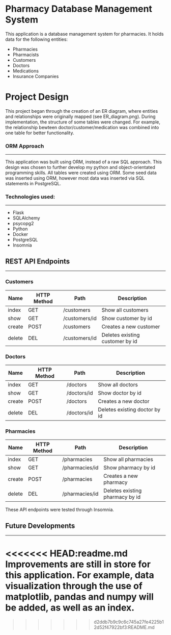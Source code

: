 
# Pharmacy Database Management System
This application is a database management system for pharmacies. It holds data for the following entities:
- Pharmacies
- Pharmacists
- Customers
- Doctors 
- Medications
- Insurance Companies

# Project Design
This project began through the creation of an ER diagram, where entities and relationships were originally mapped (see ER_diagram.png). During implementation, the structure of some tables were changed. For example, the relationship bewteen doctor/customer/medication was combined into one table for better functionality. 

### ORM Approach 
---
This application was built using ORM, instead of a raw SQL approach. This design was chosen to further develop my python and object-orientated programming skills. All tables were created using ORM. Some seed data was inserted using ORM, however most data was inserted via SQL statements in PostgreSQL.

### Technologies used:
---
- Flask 
- SQLAlchemy 
- psycopg2
- Python
- Docker
- PostgreSQL
- Insomnia



## REST API Endpoints
---
### Customers
| Name | HTTP Method | Path | Description |
|--------|--------|--------|--------|
| index | GET | /customers | Show all customers |
|  show | GET | /customers/id | Show customer by id |
| create | POST | /customers | Creates a new customer |
| delete | DEL | /customers/id | Deletes existing customer by id |

### Doctors
| Name | HTTP Method | Path | Description |
|--------|--------|--------|--------|
| index | GET | /doctors | Show all doctors |
|  show | GET | /doctors/id | Show doctor by id |
| create | POST | /doctors | Creates a new doctor |
| delete | DEL | /doctors/id | Deletes existing doctor by id |

### Pharmacies
| Name | HTTP Method | Path | Description |
|--------|--------|--------|--------|
| index | GET | /pharmacies | Show all pharmacies |
|  show | GET | /pharmacies/id | Show pharmacy by id |
| create | POST | /pharmacies | Creates a new pharmacy |
| delete | DEL | /pharmacies/id | Deletes existing pharmacy by id |

These API endpoints were tested through Insomnia.

## Future Developments
---
<<<<<<< HEAD:readme.md
Improvements are still in store for this application. For example, data visualization through the use of matplotlib, pandas and numpy will be added, as well as an index.
=======

>>>>>>> d2ddb7b9c9c6c745a27fe4225b12d52f47922bf3:README.md

